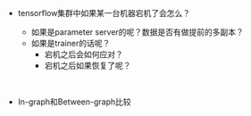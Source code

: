 - tensorflow集群中如果某一台机器宕机了会怎么？
   - 如果是parameter server的呢？数据是否有做提前的多副本？
   - 如果是trainer的话呢？
     - 宕机之后会如何应对？
     - 宕机之后如果恢复了呢？

   ​

- In-graph和Between-graph比较

